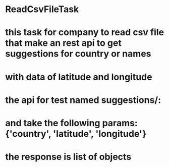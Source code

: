 # ReadCsvFileTask 
# this task for company to read csv file that make an rest api to get suggestions for country or names
# with data of latitude and longitude
# the api for test named suggestions/:
# and take the following params: {'country', 'latitude', 'longitude'}
# the response is list of objects
